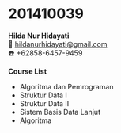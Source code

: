 # 201410039
**Hilda Nur Hidayati**  
:e-mail: hildanurhidayati@gmail.com  
:telephone: +62858-6457-9459  
  
**Course List**  
- Algoritma dan Pemrograman  
- Struktur Data I  
- Struktur Data II  
- Sistem Basis Data Lanjut  
- Algoritma
